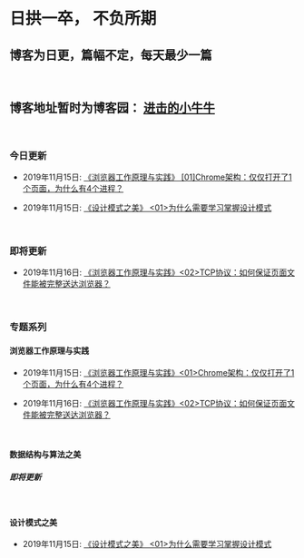 # 日拱一卒， 不负所期

## 博客为日更，篇幅不定，每天最少一篇
<br>



## 博客地址暂时为博客园： [进击的小牛牛 ](https://www.cnblogs.com/zzd0916)
<br>

### 今日更新

- 2019年11月15日: [《浏览器工作原理与实践》 [01]Chrome架构：仅仅打开了1个页面，为什么有4个进程？](https://www.cnblogs.com/zzd0916/p/11856914.html)

- 2019年11月15日: [《设计模式之美》 <01>为什么需要学习掌握设计模式](https://www.cnblogs.com/zzd0916/p/11867693.html)

<br>

### 即将更新

- 2019年11月16日: [《浏览器工作原理与实践》<02>TCP协议：如何保证页面文件能被完整送达浏览器？](#)


<br> 

### 专题系列
#### 浏览器工作原理与实践

- 2019年11月15日: [《浏览器工作原理与实践》<01>Chrome架构：仅仅打开了1个页面，为什么有4个进程？](https://www.cnblogs.com/zzd0916/p/11856914.html)

- 2019年11月16日: [《浏览器工作原理与实践》<02>TCP协议：如何保证页面文件能被完整送达浏览器？](https://www.cnblogs.com/zzd0916/p/11866817.html)

<br>

#### 数据结构与算法之美

##### 即将更新

<br>


#### 设计模式之美

- 2019年11月15日: [《设计模式之美》 <01>为什么需要学习掌握设计模式](https://www.cnblogs.com/zzd0916/p/11867693.html)

<br>
